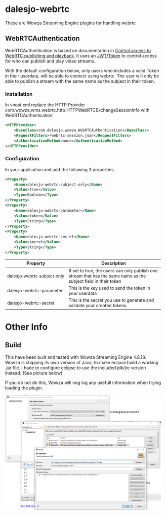 # dalesjo-webrtc
These are Wowza Streaming Engine plugins for handling webrtc

## WebRTCAuthentication
WebRTCAuthentication is based on documentation in [Control access to WebRTC publishing and playback](https://www.wowza.com/docs/control-access-to-webrtc-publishing-and-playback#enhance-webrtc-publishing-and-playback-security-with-a-custom-http-provider). It uses an [JWT/Token](https://jwt.io/) to control access for who can publish and play video streams. 

With the default configuration below, only users who includes a valid Token  in their userdata, will be able to connect using webrtc. The user will only be able to publish a stream with the same name as the subject in their token.

### Installation

In vhost.xml replace the HTTP Provider 
com.wowza.wms.webrtc.http.HTTPWebRTCExchangeSessionInfo with WebRTCAuthentication

```xml
<HTTPProvider>
    <BaseClass>com.dalesjo.wowza.WebRTCAuthentication</BaseClass>
    <RequestFilters>*webrtc-session.json</RequestFilters>
    <AuthenticationMethod>none</AuthenticationMethod>
</HTTPProvider>
```

### Configuration
In your application.xml add the following 3 properties.

```xml
<Property>
    <Name>dalesjo-webrtc-subject-only</Name>
    <Value>true</Value>
    <Type>Boolean</Type>
</Property>
<Property>
    <Name>dalesjo-webrtc-parameter</Name>
    <Value>token</Value>
    <Type>String</Type>
</Property>
<Property>
    <Name>dalesjo-webrtc-secret</Name>
    <Value>secret</Value>
    <Type>String</Type>
</Property>
```

| Property | Description |
|----------------------------|-------------|
|dalesjo&#x2011;webrtc&#x2011;subject&#x2011;only | If set to true, the users can only publish one stream that has the same name as the subject field in their token|
|dalesjo-webrtc-parameter | This is the key used to send the token in your userdata|
|dalesjo-webrtc-secret | This is the secret you use to generate and validate your created tokens.|


# Other Info

## Build
This have been built and tested with Wowza Streaming Engine 4.8.18. Wowza is shipping its own version of Java, to make eclipse build a working .jar file. I hade to configure eclipse to use the included jdk/jre version instead. (See picture below)

If you do not do this, Wowza will nog log any usefull information when trying loading the plugin. 

![Image showing how to configure JDK/JRE in Eclipse](./documentation/eclipse.png)